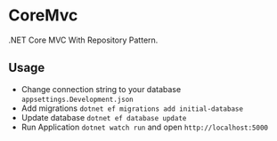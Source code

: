 # CoreMvc

.NET Core MVC With Repository Pattern.

## Usage

- Change connection string to your database `appsettings.Development.json`
- Add migrations `dotnet ef migrations add initial-database`
- Update database `dotnet ef database update`
- Run Application `dotnet watch run` and open `http://localhost:5000`
